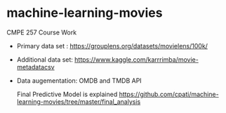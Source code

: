 # machine-learning-movies
CMPE 257 Course Work<Br>
* Primary data set : https://grouplens.org/datasets/movielens/100k/<br>
* Additional data set: https://www.kaggle.com/karrrimba/movie-metadatacsv<br>
* Data augementation: OMDB and TMDB API<br>
  
  
  Final Predictive Model is explained https://github.com/cpati/machine-learning-movies/tree/master/final_analysis
